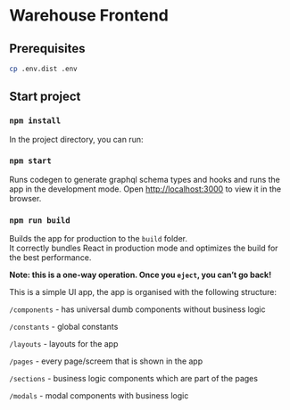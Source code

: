 # Warehouse Frontend

## Prerequisites

```sh
cp .env.dist .env
```

## Start project

### `npm install`

In the project directory, you can run:

### `npm start`

Runs codegen to generate graphql schema types and hooks and runs the app in the development mode.
Open [http://localhost:3000](http://localhost:3000) to view it in the browser.

### `npm run build`

Builds the app for production to the `build` folder.\
It correctly bundles React in production mode and optimizes the build for the best performance.

**Note: this is a one-way operation. Once you `eject`, you can’t go back!**

This is a simple UI app, the app is organised with the following structure:

`/components` - has universal dumb components without business logic

`/constants` - global constants

`/layouts` - layouts for the app

`/pages` - every page/screem that is shown in the app

`/sections` - business logic components which are part of the pages

`/modals` - modal components with business logic
